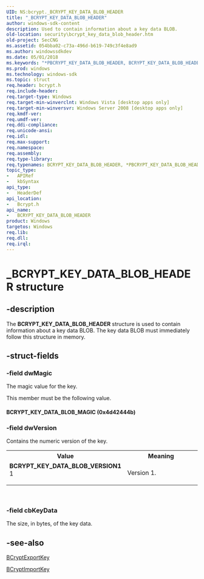```yaml
---
UID: NS:bcrypt._BCRYPT_KEY_DATA_BLOB_HEADER
title: "_BCRYPT_KEY_DATA_BLOB_HEADER"
author: windows-sdk-content
description: Used to contain information about a key data BLOB.
old-location: security\bcrypt_key_data_blob_header.htm
old-project: SecCNG
ms.assetid: 054bba02-c73a-496d-b619-749c3f4e8ad9
ms.author: windowssdkdev
ms.date: 05/01/2018
ms.keywords: "*PBCRYPT_KEY_DATA_BLOB_HEADER, BCRYPT_KEY_DATA_BLOB_HEADER, BCRYPT_KEY_DATA_BLOB_HEADER structure [Security], BCRYPT_KEY_DATA_BLOB_MAGIC, BCRYPT_KEY_DATA_BLOB_VERSION1, PBCRYPT_KEY_DATA_BLOB_HEADER, PBCRYPT_KEY_DATA_BLOB_HEADER structure pointer [Security], _BCRYPT_KEY_DATA_BLOB_HEADER, bcrypt/BCRYPT_KEY_DATA_BLOB_HEADER, bcrypt/PBCRYPT_KEY_DATA_BLOB_HEADER, security.bcrypt_key_data_blob_header"
ms.prod: windows
ms.technology: windows-sdk
ms.topic: struct
req.header: bcrypt.h
req.include-header: 
req.target-type: Windows
req.target-min-winverclnt: Windows Vista [desktop apps only]
req.target-min-winversvr: Windows Server 2008 [desktop apps only]
req.kmdf-ver: 
req.umdf-ver: 
req.ddi-compliance: 
req.unicode-ansi: 
req.idl: 
req.max-support: 
req.namespace: 
req.assembly: 
req.type-library: 
req.typenames: BCRYPT_KEY_DATA_BLOB_HEADER, *PBCRYPT_KEY_DATA_BLOB_HEADER
topic_type:
-	APIRef
-	kbSyntax
api_type:
-	HeaderDef
api_location:
-	Bcrypt.h
api_name:
-	BCRYPT_KEY_DATA_BLOB_HEADER
product: Windows
targetos: Windows
req.lib: 
req.dll: 
req.irql: 
---
```


# _BCRYPT_KEY_DATA_BLOB_HEADER structure


## -description


The <b>BCRYPT_KEY_DATA_BLOB_HEADER</b> structure is used to contain information about a key data BLOB. The key data BLOB must immediately follow this structure in memory.


## -struct-fields




### -field dwMagic

The magic value for the key.


This member must be the following value.





#### BCRYPT_KEY_DATA_BLOB_MAGIC (0x4d42444b)


### -field dwVersion

Contains the numeric version of the key.

<table>
<tr>
<th>Value</th>
<th>Meaning</th>
</tr>
<tr>
<td width="40%"><a id="BCRYPT_KEY_DATA_BLOB_VERSION1"></a><a id="bcrypt_key_data_blob_version1"></a><dl>
<dt><b>BCRYPT_KEY_DATA_BLOB_VERSION1</b></dt>
<dt>1</dt>
</dl>
</td>
<td width="60%">
Version 1.

</td>
</tr>
</table>
 


### -field cbKeyData

The size, in bytes, of the key data.


## -see-also




<a href="https://msdn.microsoft.com/a5d73143-c1d6-43b3-a724-7e27c68a5ade">BCryptExportKey</a>



<a href="https://msdn.microsoft.com/6b9683f4-10f2-40e4-9757-a1f01991bef7">BCryptImportKey</a>
 

 

